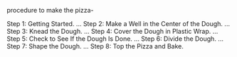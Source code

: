 procedure to make the pizza-

Step 1: Getting Started. ...
Step 2: Make a Well in the Center of the Dough. ...
Step 3: Knead the Dough. ...
Step 4: Cover the Dough in Plastic Wrap. ...
Step 5: Check to See If the Dough Is Done. ...
Step 6: Divide the Dough. ...
Step 7: Shape the Dough. ...
Step 8: Top the Pizza and Bake.